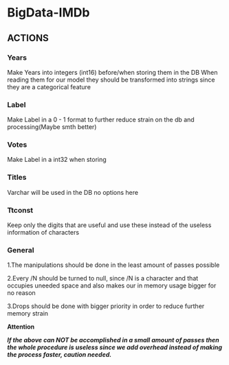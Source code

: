 # BigData-IMDb


## ACTIONS

### Years

Make Years into integers (int16) before/when storing them in the DB 
When reading them for our model they should be transformed into strings since they are a categorical feature

### Label

Make Label in a 0 - 1 format to further reduce strain on the db and processing(Maybe smth better)

### Votes

Make Label in a int32 when storing


### Titles

Varchar will be used in the DB no options here

### Ttconst

Keep only the digits that are useful and use these instead of the useless information of characters

### General

1.The manipulations should be done in the least amount of passes possible

2.Every /N should be turned to null, since /N is a character and that occupies uneeded space and also makes our in memory usage bigger for no reason

3.Drops should be done with bigger priority in order to reduce further memory strain


**Attention**

***If the above can NOT be accomplished in a small amount of passes then the whole procedure is useless since we add overhead instead of making the process faster, caution needed.***


